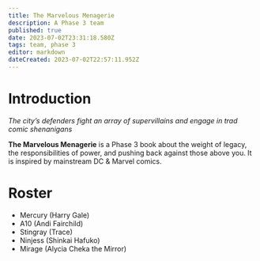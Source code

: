 ```yaml
---
title: The Marvelous Menagerie
description: A Phase 3 team
published: true
date: 2023-07-02T23:31:18.580Z
tags: team, phase 3
editor: markdown
dateCreated: 2023-07-02T22:57:11.952Z
---
```


# Introduction

*The city’s defenders fight an array of supervillains and engage in trad comic shenanigans*

**The Marvelous Menagerie** is a Phase 3 book about the weight of legacy, the responsibilities of power, and pushing back against those above you. It is inspired by mainstream DC & Marvel comics.

# Roster

- Mercury (Harry Gale)
- A10 (Andi Fairchild)
- Stingray (Trace)
- Ninjess (Shinkai Hafuko)
- Mirage (Alycia Cheka the Mirror)
